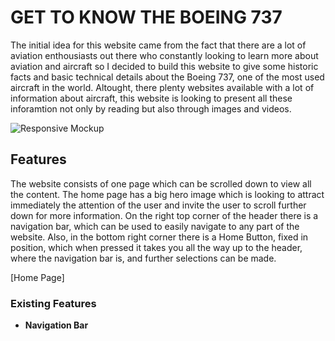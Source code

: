 # GET TO KNOW THE BOEING 737

The initial idea for this website came from the fact that there are a lot of aviation enthousiasts out there who constantly looking to learn more about aviation and aircraft so I decided to build this website to give some historic facts and basic technical details about the Boeing 737, one of the most used aircraft in the world. Altought, there plenty websites available with a lot of information about aircraft, this website is looking to present all these inforamtion not only by reading but also through images and videos.  

![Responsive Mockup](https://parides55-get-to-know-th-66hi6se9tk.us2.codeanyapp.com/files/download/?id=318bb996-601e-4e62-9fa4-e30ec6829fa1)

## Features 

The website consists of one page which can be scrolled down to view all the content. The home page has a big hero image which is looking to attract immediately the attention of the user and invite the user to scroll further down for more information. On the right top corner of the header there is a navigation bar, which can be used to easily navigate to any part of the website. Also, in the bottom right corner there is a Home Button, fixed in position, which when pressed it takes you all the way up to the header, where the navigation bar is, and further selections can be made.

[Home Page]  

### Existing Features

- __Navigation Bar__